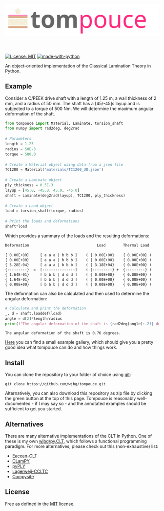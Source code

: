 <h1 align="center">
<img src="img/tompouce.svg" width="600">
</h1><br>

[![License: MIT](https://img.shields.io/badge/License-MIT-yellow.svg)](https://opensource.org/licenses/MIT)
[![made-with-python](https://img.shields.io/badge/Made%20with-Python-1f425f.svg)](https://www.python.org/)

An object-oriented implementation of the Classical Lamination Theory
in Python.

## Example

Consider a C/PEEK drive shaft with a length of 1.25 m, a wall
thickness of 2 mm, and a radius of 50 mm. The shaft has a [45/-45]s
layup and is subjected to a torque of 500 Nm. We will determine the
maximum angular deformation of the shaft.

```python
from tompouce import Material, Laminate, torsion_shaft
from numpy import rad2deg, deg2rad

# Parameters
length = 1.25
radius = 50E-3
torque = 500.0

# Create a Material object using data from a json file
TC1200 = Material('materials/TC1200_UD.json')

# Create a Laminate object
ply_thickness = 0.5E-3
layup = [45.0, -45.0, 45.0, -45.0]
shaft = Laminate(deg2rad(layup), TC1200, ply_thickness)

# Create a Load object
load = torsion_shaft(torque, radius)

# Print the loads and deformations
shaft*load
```

Which provides a summary of the loads and the resulting deformations:

```
Deformation                               Load        Thermal Load

{ 0.00E+00}     [ a a a | b b b ]    ( { 0.00E+00}    { 0.00E+00} )
{ 0.00E+00}     [ a a a | b b b ]    ( { 0.00E+00}    { 0.00E+00} )
{ 5.28E-04}     [ a a a | b b b ]    ( { 3.18E+04}    { 0.00E+00} )
{---------}  =  [---------------]    ( {---------} +  {---------} )
{ 1.64E-01}     [ b b b | d d d ]    ( { 0.00E+00}    { 0.00E+00} )
{ 1.64E-01}     [ b b b | d d d ]    ( { 0.00E+00}    { 0.00E+00} )
{ 0.00E+00}     [ b b b | d d d ]    ( { 0.00E+00}    { 0.00E+00} )
```

The deformation can also be calculated and then used to determine the
angular deformation:

```python
# Calculate and print the deformation
_, d = shaft.loaddef(load)
angle = d[2]*length/radius
print(f"The angular deformation of the shaft is {rad2deg(angle):.2f} degrees.")
```

```
The angular deformation of the shaft is 0.76 degrees.
```

[Here](examples.md) you can find a small example gallery, which should
give you a pretty good idea what tompouce can do and how things work.

## Install

You can clone the repository to your folder of choice using
[git](https://git-scm.com/downloads):

```
git clone https://github.com/wjbg/tompouce.git
```

Alternatively, you can also download this repository as zip file by
clicking the green button at the top of this page. Tompouce is
reasonably well-documented - if I may say so - and the annotated
examples should be sufficient to get you started.

## Alternatives

There are many alternative implementations of the CLT in Python. One
of these is my own [wjbg/py.CLT](https://github.com/wjbg/py.CLT),
which follows a functional programming paradigm. For more
alternatives, please check out this (non-exhaustive) list:
- [Eacean-CLT](https://github.com/Eacaen/CLT-material-properties)
- [CLamPY](https://github.com/e-dub/CLamPy)
- [pyPLY](https://github.com/Rlee13/pyPLY)
- [Lagerweij-CCLTC](https://github.com/AJJLagerweij/Classical-Composite-Laminate-Theory-Calculator)
- [Compysite](https://github.com/echaffey/Compysite)


## License

Free as defined in the [MIT](https://choosealicense.com/licenses/mit/)
license.
